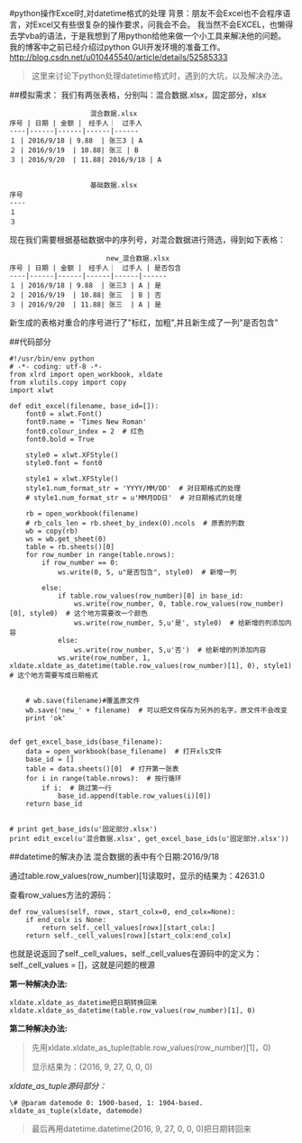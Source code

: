 #python操作Excel时,对datetime格式的处理
	背景：朋友不会Excel也不会程序语言，对Excel又有些很复杂的操作要求，问我会不会。
	我当然不会EXCEL，也懒得去学vba的语法，于是我想到了用python给他来做一个小工具来解决他的问题。
我的博客中之前已经介绍过python GUI开发环境的准备工作。
<http://blog.csdn.net/u010445540/article/details/52585333> 
>这里来讨论下python处理datetime格式时，遇到的大坑，以及解决办法。

##模拟需求：
我们有两张表格，分别叫：混合数据.xlsx，固定部分，xlsx

						混合数据.xlsx
	序号 | 日期 | 金额 |　经手人｜　过手人
	----|------|------|------|------
	１ | 2016/9/18 | 9.88  | 张三3 | A
	２ | 2016/9/19  | 10.88| 张三 | B
	３ | 2016/9/20  | 11.88| 2016/9/18 | A


						基础数据.xlsx
	序号 
	----
	１ 
	３

现在我们需要根据基础数据中的序列号，对混合数据进行筛选，得到如下表格：

							new_混合数据.xlsx
	序号 | 日期 | 金额 |　经手人｜　过手人 | 是否包含
	----|------|------|------|------|------
	１ | 2016/9/18 | 9.88  | 张三3 | A | 是
	２ | 2016/9/19  | 10.88| 张三  | B | 否
	３ | 2016/9/20  | 11.88| 张三  | A | 是
新生成的表格对重合的序号进行了"标红，加粗",并且新生成了一列"是否包含"

##代码部分

	#!/usr/bin/env python
	# -*- coding: utf-8 -*-
	from xlrd import open_workbook, xldate
	from xlutils.copy import copy
	import xlwt
	
	def edit_excel(filename, base_id=[]):
	    font0 = xlwt.Font()
	    font0.name = 'Times New Roman'
	    font0.colour_index = 2  # 红色
	    font0.bold = True
	
	    style0 = xlwt.XFStyle()
	    style0.font = font0
	
	    style1 = xlwt.XFStyle()
	    style1.num_format_str = 'YYYY/MM/DD'  # 对日期格式的处理
		# style1.num_format_str = u'MM月DD日'  # 对日期格式的处理	

	    rb = open_workbook(filename)
	    # rb_cols_len = rb.sheet_by_index(0).ncols  # 原表的列数
	    wb = copy(rb)
	    ws = wb.get_sheet(0)
	    table = rb.sheets()[0]
	    for row_number in range(table.nrows):
	        if row_number == 0:
	            ws.write(0, 5, u"是否包含", style0)  # 新增一列
	
	        else:
	            if table.row_values(row_number)[0] in base_id:
	                ws.write(row_number, 0, table.row_values(row_number)[0], style0)  # 这个地方需要改一个颜色
	                ws.write(row_number, 5,u'是', style0)  # 给新增的列添加内容
	            else:
	                ws.write(row_number, 5,u'否')  # 给新增的列添加内容
	            ws.write(row_number, 1, xldate.xldate_as_datetime(table.row_values(row_number)[1], 0), style1)  # 这个地方需要写成日期格式
	
	
	    # wb.save(filename)#覆盖原文件
	    wb.save('new_' + filename)  # 可以把文件保存为另外的名字，原文件不会改变
	    print 'ok'
	
	
	def get_excel_base_ids(base_filename):
	    data = open_workbook(base_filename)  # 打开xls文件
	    base_id = []
	    table = data.sheets()[0]  # 打开第一张表
	    for i in range(table.nrows):  # 按行循环
	        if i:  # 跳过第一行
	            base_id.append(table.row_values(i)[0])
	    return base_id
	
	
	# print get_base_ids(u'固定部分.xlsx')
	print edit_excel(u'混合数据.xlsx', get_excel_base_ids(u'固定部分.xlsx'))


##datetime的解决办法
混合数据的表中有个日期:2016/9/18

通过table.row_values(row_number)[1]读取时，显示的结果为：42631.0

查看row_values方法的源码：

    def row_values(self, rowx, start_colx=0, end_colx=None):
        if end_colx is None:
            return self._cell_values[rowx][start_colx:]
        return self._cell_values[rowx][start_colx:end_colx]

也就是说返回了self._cell_values，self._cell_values在源码中的定义为：self._cell_values = []，这就是问题的根源

**第一种解决办法:**

	xldate.xldate_as_datetime把日期转换回来
	xldate.xldate_as_datetime(table.row_values(row_number)[1], 0)
>

**第二种解决办法:**

>先用xldate.xldate_as_tuple(table.row_values(row_number)[1]，0)
>
>显示结果为：(2016, 9, 27, 0, 0, 0)
>
*xldate_as_tuple源码部分：*
>
	\# @param datemode 0: 1900-based, 1: 1904-based.
	xldate_as_tuple(xldate, datemode) 
>

>最后再用datetime.datetime(2016, 9, 27, 0, 0, 0)把日期转回来